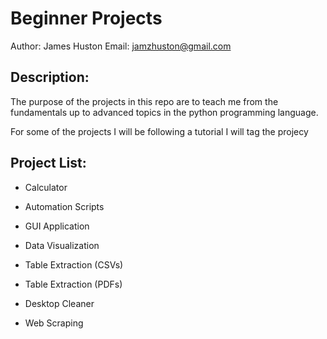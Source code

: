 # Beginner Projects

Author: James Huston
Email:  jamzhuston@gmail.com

## Description:
The purpose of the projects in this repo are to
teach me from the fundamentals up to advanced topics
in the python programming language.

For some of the projects I will be following a tutorial
I will tag the projecy


## Project List:

- Calculator

- Automation Scripts

- GUI Application

- Data Visualization

- Table Extraction (CSVs)

- Table Extraction (PDFs)

- Desktop Cleaner

- Web Scraping
 
